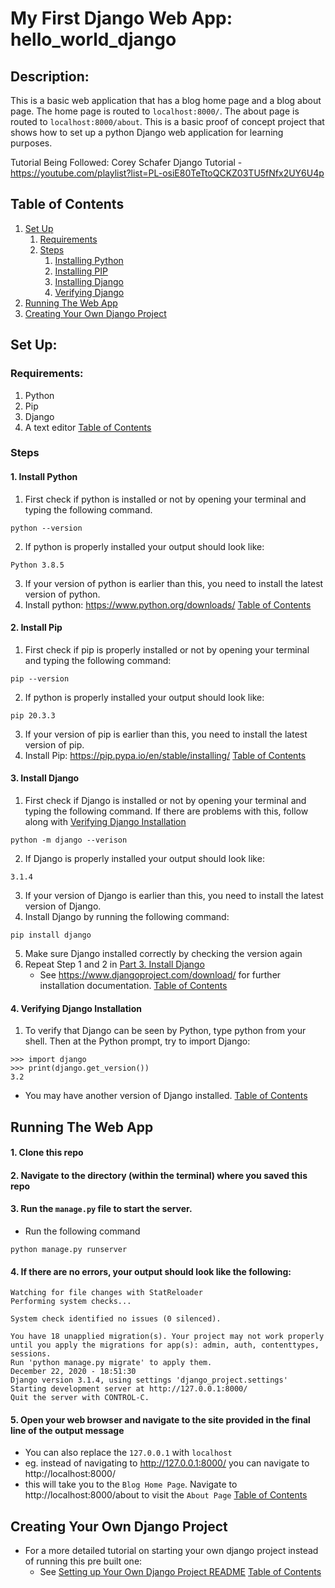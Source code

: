 # My First Django Web App: hello_world_django

## Description:
This is a basic web application that has a blog home page and a blog about page. The home page is routed to `localhost:8000/`. The about page is routed to `localhost:8000/about`. This is a basic proof of concept project that shows how to set up a python Django web application for learning purposes.

Tutorial Being Followed: Corey Schafer Django Tutorial - https://youtube.com/playlist?list=PL-osiE80TeTtoQCKZ03TU5fNfx2UY6U4p

<a name="table-of-contents"></a>
## Table of Contents
1. [Set Up](#setup)
    1. [Requirements](#requirements)
    2. [Steps](#steps)
        1. [Installing Python](#part-1)
        2. [Installing PIP](#part-2)
        3. [Installing Django](#part-3)
        3. [Verifying Django](#part-4)
2. [Running The Web App](#running-the-web-app)
3. [Creating Your Own Django Project](#creating-your-own-django-project)

<a name="setup"></a>
## Set Up:

<a name="requirements"></a>
### Requirements:
1. Python
2. Pip
3. Django
4. A text editor
[Table of Contents](#table-of-contents)

<a name="steps"></a>
### Steps

<a name="part-1"></a>
#### 1. Install Python
1. First check if python is installed or not by opening your terminal and typing the following command.
```
python --version
```  
2. If python is properly installed your output should look like:
```
Python 3.8.5
```

3. If your version of python is earlier than this, you need to install the latest version of python.
4. Install python: https://www.python.org/downloads/
[Table of Contents](#table-of-contents)

<a name="part-2"></a>
#### 2. Install Pip
1. First check if pip is properly installed or not by opening your terminal and typing the following command:
```
pip --version
```

2. If python is properly installed your output should look like:
```
pip 20.3.3
```

3. If your version of pip is earlier than this, you need to install the latest version of pip.
4. Install Pip: https://pip.pypa.io/en/stable/installing/
[Table of Contents](#table-of-contents)

<a name="part-3"></a>
#### 3. Install Django
1. First check if Django is installed or not by opening your terminal and typing the following command.
If there are problems with this, follow along with [Verifying Django Installation](#part-4)
```
python -m django --verison
```
2. If Django is properly installed your output should look like:
  ```
  3.1.4
  ```

3. If your version of Django is earlier than this, you need to install the latest version of Django.
4. Install Django by running the following command:
```
pip install django
```
5. Make sure Django installed correctly by checking the version again
  1. Repeat Step 1 and 2 in [Part 3. Install Django](#part-3)
      * See https://www.djangoproject.com/download/ for further installation documentation.
[Table of Contents](#table-of-contents)

<a name="part-4"></a>
#### 4. Verifying Django Installation
1. To verify that Django can be seen by Python, type python from your shell. Then at the Python prompt, try to import Django:
```
>>> import django
>>> print(django.get_version())
3.2
```
* You may have another version of Django installed.
[Table of Contents](#table-of-contents)

<a name="running-the-web-app"></a>
## Running The Web App
#### 1. Clone this repo
#### 2. Navigate to the directory (within the terminal) where you saved this repo
#### 3. Run the `manage.py` file to start the server.
* Run the following command
```
python manage.py runserver
```

#### 4. If there are no errors, your output should look like the following:

```
Watching for file changes with StatReloader
Performing system checks...

System check identified no issues (0 silenced).

You have 18 unapplied migration(s). Your project may not work properly until you apply the migrations for app(s): admin, auth, contenttypes, sessions.
Run 'python manage.py migrate' to apply them.
December 22, 2020 - 18:51:30
Django version 3.1.4, using settings 'django_project.settings'
Starting development server at http://127.0.0.1:8000/
Quit the server with CONTROL-C.

```

#### 5. Open your web browser and navigate to the site provided in the final line of the output message
 * You can also replace the `127.0.0.1` with `localhost`
 * eg. instead of navigating to http://127.0.0.1:8000/ you can navigate to http://localhost:8000/
 * this will take you to the `Blog Home Page`. Navigate to http://localhost:8000/about to visit the `About Page`
[Table of Contents](#table-of-contents)

<a name="creating-your-own-django-project"></a>
## Creating Your Own Django Project
* For a more detailed tutorial on starting your own django project instead of running this pre built one:
    * See [Setting up Your Own Django Project README](https://th.bing.com/th/id/OIP.__0_HtU_sYrzKGJV3tjYTwHaHa?pid=ImgDet&rs=1)
[Table of Contents](#table-of-contents)
